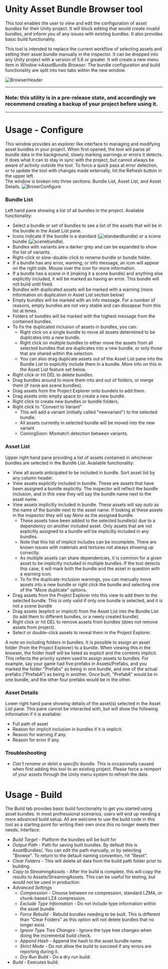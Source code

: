 # Unity Asset Bundle Browser tool

This tool enables the user to view and edit the configuration of asset bundles for their Unity project.  It will block editing that would create invalid bundles, and inform you of any issues with existing bundles.  It also provides basic build functionality.

This tool is intended to replace the current workflow of selecting assets and setting their asset bundle manually in the inspector.  It can be dropped into any Unity project with a version of 5.6 or greater.  It will create a new menu item in *Window->AssetBundle Browser*.  The bundle configuration and build functionality are split into two tabs within the new window.

![BrowserHeader](http://i.imgur.com/gAZnlR5.png)

---
### Note: this utility is in a pre-release state, and accordingly we recommend creating a backup of your project before using it.
---

# Usage - Configure
This window provides an explorer like interface to managing and modifying asset bundles in your project.  When first opened, the tool will parse all bundle data in the background, slowly marking warnings or errors it detects.  It does what it can to stay in sync with the project, but cannot always be aware of activity outside the tool.  To force a quick pass at error detection, or to update the tool with changes made externally, hit the Refresh button in the upper left.  
The window is broken into three sections: Bundle List, Asset List, and Asset Details.
![BroserConfigure](http://i.imgur.com/pMeylnk.png)

### Bundle List
Left hand pane showing a list of all bundles in the project.  Available functionality:
* Select a bundle or set of bundles to see a list of the assets that will be in the bundle in the Asset List pane.
* Icons indicate if the bundle is a standard (![standardbundle](https://github.com/Unity-Technologies/AssetBundles-Browser/blob/master/UnityEngine.AssetBundles/Editor/AssetBundleBrowser/Icons/ABundleBrowserIconY1756Basic.png)) or a scene bundle (![scenebundle](https://github.com/Unity-Technologies/AssetBundles-Browser/blob/master/UnityEngine.AssetBundles/Editor/AssetBundleBrowser/Icons/ABundleBrowserIconY1756Scene.png)).
* Bundles with variants are a darker grey and can be expanded to show the list of variants.
* Right-click or slow-double-click to rename bundle or bundle folder.
* If a bundle has any error, warning, or info message, an icon will appear on the right side.  Mouse over the icon for more information.
* If a bundle has a scene in it (making it a scene bundle) and anything else explicitly included, it will be marked as having an error. This bundle will not build until fixed.
* Bundles with duplicated assets will be marked with a warning (more information on duplication in Asset List section below)
* Empty bundles will be marked with an info message.  For a number of reasons, empty bundles are not very stable and can dissapear from this list at times.
* Folders of bundles will be marked with the highest message from the contained bundles.
* To fix the duplicated inclusion of assets in bundles, you can:
  * Right click on a single bundle to move all assets determined to be duplicates into a new bundle.
  * Right click on multiple bundles to either move the assets from all selected bundles that are duplicates into a new bundle, or only those that are shared within the selection.
  * You can also drag duplicate assets out of the Asset List pane into the Bundle List to explicitly include them in a bundle.  More info on this in the Asset List feature set below.
* Right click or hit DEL to delete bundles.
* Drag bundles around to move them into and out of folders, or merge them (if none are scene bundles).
* Drag assets from the Project Explorer onto bundels to add them.
* Drag assets onto empty space to create a new bundle.
* Right click to create new bundles or bundle folders.
* Right click to "Convert to Variant"
  * This will add a variant (initially called "newvariant") to the selected bundle.
  * All assets currently in selected bundle will be moved into the new variant
  * ComingSoon: Mismatch detection between variants.


### Asset List
Upper right hand pane providing a list of assets contained in whichever bundles are selected in the Bundle List.  Available functionality:
* View all assets anticipated to be included in bundle. Sort asset list by any column header.
* View assets explicitly included in bundle. These are assets that have been assigned a bundle explicitly.  The inspector will reflect the bundle inclusion, and in this view they will say the bundle name next to the asset name.
* View assets implicitly included in bundle.  These assets will say *auto* as the name of the bundle next to the asset name.  If looking at these assets in the inspector they will say *None* as the assigned bundle.  
  * These assets have been added to the selected bundle(s) due to a dependency on another included asset.  Only assets that are not explicitly assigned to a bundle will be implicitly included in any bundles. 
  * Note that this list of implicit includes can be incomplete.  There are known issues with materials and textures not always showing up correctly.
  * As multiple assets can share dependencies, it is common for a given asset to be implicitly included in multiple bundles.  If the tool detects this case, it will mark both the bundle and the asset in question with a warning icon.
  * To fix the duplicate-inclusion warnings, you can manually move assets into a new bundle or right click the bundle and selecting one of the "Move duplicate" options.
* Drag assets from the Project Explorer into this view to add them to the selected bundle. This is only valid if only one bundle is selected, and it is not a scene bundle
* Drag assets (explicit or implicit) from the Asset List into the Bundle List (to add them to different bundles, or a newly created bundle).
* Right click or hit DEL to remove assets from bundles (does not remove assets from project).
* Select or double-click assets to reveal them in the Project Explorer.

A note on including folders in bundles.  It is possible to assign an asset folder (from the Project Explorer) to a bundle. When viewing this in the browser, the folder itself will be listed as explicit and the contents implicit. This reflects the priority system used to assign assets to bundles. For example, say your game had five prefabs in Assets/Prefabs, and you marked the folder "Prefabs" as being in one bundle, and one of the actual prefabs ("PrefabA") as being in another.  Once built, "PrefabA" would be in one bundle, and the other four prefabs would be in the other.

### Asset Details
Lower right hand pane showing details of the asset(s) selected in the Asset List pane.  This pane cannot be interacted with, but will show the following information if it is available:
* Full path of asset
* Reason for implicit inclusion in bundles if it is implicit.
* Reason for warning if any.
* Reason for error if any.

### Troubleshooting
* *Can't rename or delet a specific bundle.*  This is occasionally caused when first adding this tool to an existing project.  Please force a reimport of your assets through the Unity menu system to refresh the data. 

# Usage - Build
The Build tab provides basic build functionality to get you started using asset bundles.  In most profressional scenarios, users will end up needing a more advanced build setup.  All are welcome to use the build code in this tool as a starting point for writing their own once this no longer meets their needs.  Interface:
* *Build Target* - Platform the bundles will be built for
* *Output Path* - Path for saving built bundles. By default this is AssetBundles/<BuildTargetName>. You can edit the path manually, or by selecting "Browse". To return to the default naming convention, hit "Reset".
* *Clear Folders* - This will delete all data from the build path folder prior to building.  
* *Copy to StreamingAssets* - After the build is complete, this will copy the results to Assets/StreamingAssets. This can be useful for testing, but would not be used in production.
* *Advanced Settings*
  * *Compression* - Choose between no compression, standard LZMA, or chunk-based LZ4 compression.
  * *Exclude Type Information* - Do not include type information within the asset bundle
  * *Force Rebuild* - Rebuild bundles needing to be built. This is different than "Clear Folders" as this option will not delete bundles that no longer exist.
  * *Ignore Type Tree Changes* - Ignore the type tree changes when doing the incremental build check.
  * *Append Hash* - Append the hash to the asset bundle name.
  * *Strict Mode* - Do not allow the build to succeed if any errors are reporting during it.
  * *Dry Run Build* - Do a dry run build.
* *Build* - Executes build.
